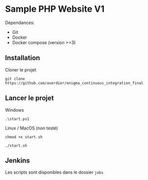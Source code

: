 # Sample PHP Website V1

Dépendances:
- Git
- Docker
- Docker compose (version >=3)

## Installation

Cloner le projet
```
git clone https://github.com/averdier/enigma_continuous_integration_final
```

## Lancer le projet

Windows
```
.\start.ps1
```

Linux / MacOS (non testé)
```
chmod +x start.sh

./start.sh
```

## Jenkins

Les scripts sont disponibles dans le dossier `jobs`